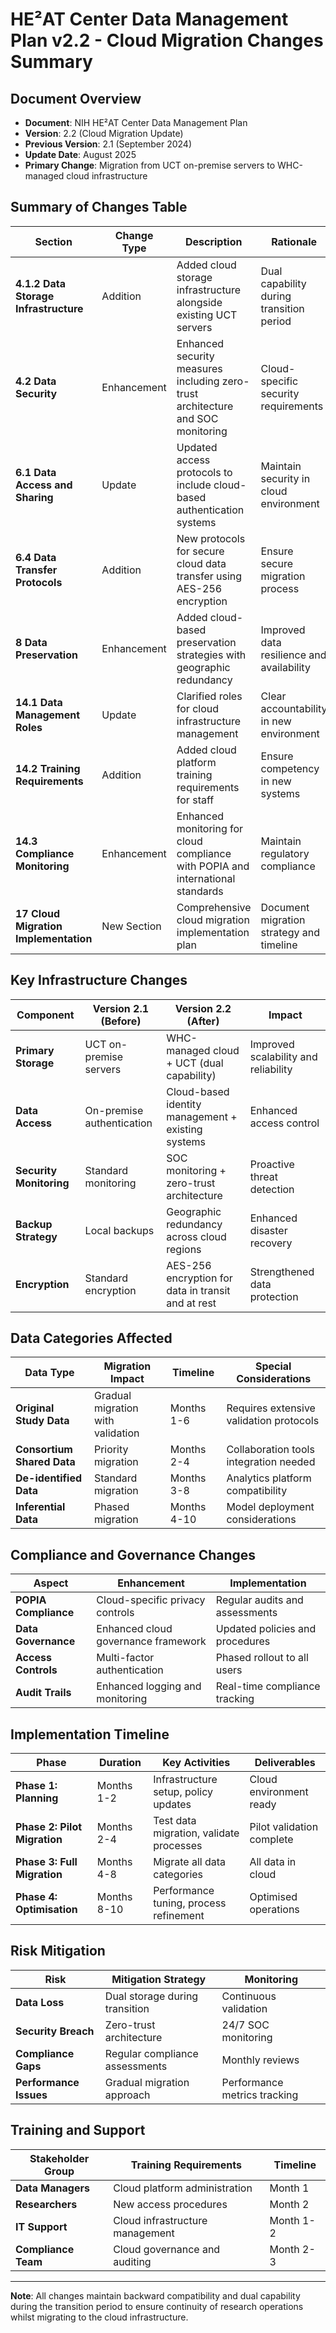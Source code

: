 # HE²AT Center Data Management Plan v2.2 - Cloud Migration Changes Summary

## Document Overview
- **Document**: NIH HE²AT Center Data Management Plan
- **Version**: 2.2 (Cloud Migration Update)
- **Previous Version**: 2.1 (September 2024)
- **Update Date**: August 2025
- **Primary Change**: Migration from UCT on-premise servers to WHC-managed cloud infrastructure

## Summary of Changes Table

| Section | Change Type | Description | Rationale |
|---------|-------------|-------------|-----------|
| **4.1.2 Data Storage Infrastructure** | Addition | Added cloud storage infrastructure alongside existing UCT servers | Dual capability during transition period |
| **4.2 Data Security** | Enhancement | Enhanced security measures including zero-trust architecture and SOC monitoring | Cloud-specific security requirements |
| **6.1 Data Access and Sharing** | Update | Updated access protocols to include cloud-based authentication systems | Maintain security in cloud environment |
| **6.4 Data Transfer Protocols** | Addition | New protocols for secure cloud data transfer using AES-256 encryption | Ensure secure migration process |
| **8 Data Preservation** | Enhancement | Added cloud-based preservation strategies with geographic redundancy | Improved data resilience and availability |
| **14.1 Data Management Roles** | Update | Clarified roles for cloud infrastructure management | Clear accountability in new environment |
| **14.2 Training Requirements** | Addition | Added cloud platform training requirements for staff | Ensure competency in new systems |
| **14.3 Compliance Monitoring** | Enhancement | Enhanced monitoring for cloud compliance with POPIA and international standards | Maintain regulatory compliance |
| **17 Cloud Migration Implementation** | New Section | Comprehensive cloud migration implementation plan | Document migration strategy and timeline |

## Key Infrastructure Changes

| Component | Version 2.1 (Before) | Version 2.2 (After) | Impact |
|-----------|----------------------|---------------------|---------|
| **Primary Storage** | UCT on-premise servers | WHC-managed cloud + UCT (dual capability) | Improved scalability and reliability |
| **Data Access** | On-premise authentication | Cloud-based identity management + existing systems | Enhanced access control |
| **Security Monitoring** | Standard monitoring | SOC monitoring + zero-trust architecture | Proactive threat detection |
| **Backup Strategy** | Local backups | Geographic redundancy across cloud regions | Enhanced disaster recovery |
| **Encryption** | Standard encryption | AES-256 encryption for data in transit and at rest | Strengthened data protection |

## Data Categories Affected

| Data Type | Migration Impact | Timeline | Special Considerations |
|-----------|------------------|----------|----------------------|
| **Original Study Data** | Gradual migration with validation | Months 1-6 | Requires extensive validation protocols |
| **Consortium Shared Data** | Priority migration | Months 2-4 | Collaboration tools integration needed |
| **De-identified Data** | Standard migration | Months 3-8 | Analytics platform compatibility |
| **Inferential Data** | Phased migration | Months 4-10 | Model deployment considerations |

## Compliance and Governance Changes

| Aspect | Enhancement | Implementation |
|--------|-------------|----------------|
| **POPIA Compliance** | Cloud-specific privacy controls | Regular audits and assessments |
| **Data Governance** | Enhanced cloud governance framework | Updated policies and procedures |
| **Access Controls** | Multi-factor authentication | Phased rollout to all users |
| **Audit Trails** | Enhanced logging and monitoring | Real-time compliance tracking |

## Implementation Timeline

| Phase | Duration | Key Activities | Deliverables |
|-------|----------|----------------|--------------|
| **Phase 1: Planning** | Months 1-2 | Infrastructure setup, policy updates | Cloud environment ready |
| **Phase 2: Pilot Migration** | Months 2-4 | Test data migration, validate processes | Pilot validation complete |
| **Phase 3: Full Migration** | Months 4-8 | Migrate all data categories | All data in cloud |
| **Phase 4: Optimisation** | Months 8-10 | Performance tuning, process refinement | Optimised operations |

## Risk Mitigation

| Risk | Mitigation Strategy | Monitoring |
|------|-------------------|------------|
| **Data Loss** | Dual storage during transition | Continuous validation |
| **Security Breach** | Zero-trust architecture | 24/7 SOC monitoring |
| **Compliance Gaps** | Regular compliance assessments | Monthly reviews |
| **Performance Issues** | Gradual migration approach | Performance metrics tracking |

## Training and Support

| Stakeholder Group | Training Requirements | Timeline |
|------------------|----------------------|----------|
| **Data Managers** | Cloud platform administration | Month 1 |
| **Researchers** | New access procedures | Month 2 |
| **IT Support** | Cloud infrastructure management | Month 1-2 |
| **Compliance Team** | Cloud governance and auditing | Month 2-3 |

---

**Note**: All changes maintain backward compatibility and dual capability during the transition period to ensure continuity of research operations whilst migrating to the cloud infrastructure.